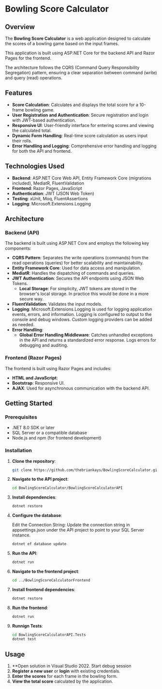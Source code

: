 # Bowling Score Calculator

## Overview

The **Bowling Score Calculator** is a web application designed to calculate the scores of a bowling game based on the input frames. 

This application is built using ASP.NET Core for the backend API and Razor Pages for the frontend. 

The architecture follows the CQRS (Command Query Responsibility Segregation) pattern, ensuring a clear separation between command (write) and query (read) operations.

## Features

- **Score Calculation**: Calculates and displays the total score for a 10-frame bowling game.
- **User Registration and Authentication**: Secure registration and login with JWT-based authentication.
- **Responsive UI**: User-friendly interface for entering scores and viewing the calculated total.
- **Dynamic Form Handling**: Real-time score calculation as users input their rolls.
- **Error Handling and Logging**: Comprehensive error handling and logging for both the API and frontend.

## Technologies Used
- **Backend**: ASP.NET Core Web API, Entity Framework Core (migrations included), MediatR, FluentValidation
- **Frontend**: Razor Pages, JavaScript
- **Authentication**: JWT (JSON Web Token)
- **Testing**: xUnit, Moq, FluentAssertions
- **Logging**: Microsoft.Extensions.Logging

## Architecture

### Backend (API)

The backend is built using ASP.NET Core and employs the following key components:

- **CQRS Pattern**: Separates the write operations (commands) from the read operations (queries) for better scalability and maintainability.
- **Entity Framework Core**: Used for data access and manipulation.
- **MediatR**: Handles the dispatching of commands and queries.
- **JWT Authentication**: Secures the API endpoints using JSON Web Tokens.
    - **Local Storage**: For simplicity, JWT tokens are stored in the browser's local storage. In practice this would be done in a more secure way.
- **FluentValidation**: Validates the input models.
- **Logging**: Microsoft.Extensions.Logging is used for logging application events, errors, and information. Logging is configured to output to the console and debug windows. Custom logging providers can be added as needed.
- **Error Handling**: 
    - **Global Error Handling Middleware**: Catches unhandled exceptions in the API and returns a standardized error response. Logs errors for debugging and auditing.

### Frontend (Razor Pages)

The frontend is built using Razor Pages and includes:

- **HTML and JavaScript**: 
- **Bootstrap**: Responsive UI.
- **AJAX**: Used for asynchronous communication with the backend API.

## Getting Started

### Prerequisites

- .NET 8.0 SDK or later
- SQL Server or a compatible database
- Node.js and npm (for frontend development)

### Installation

1. **Clone the repository**:

    ```bash
    git clone https://github.com/thebriankays/BowlingScoreCalculator.git
    ```

2. **Navigate to the API project**:

    ```bash
    cd BowlingScoreCalculator/BowlingScoreCalculatorAPI
    ```

3. **Install dependencies**:

    ```bash
    dotnet restore
    ```

4. **Configure the database**:

     Edit the Connection String: Update the connection string in appsettings.json under the API project to point to your SQL Server instance.


    ```bash
    dotnet ef database update
    ```

5. **Run the API**:

    ```bash
    dotnet run
    ```

6. **Navigate to the frontend project**:

    ```bash
    cd ../BowlingScoreCalculatorFrontend
    ```

7. **Install frontend dependencies**:

    ```bash
    dotnet restore
    ```

8. **Run the frontend**:

    ```bash
    dotnet run
    ```
9. **Runnign Tests**:  

    ```bash
    cd BowlingScoreCalculatorAPI.Tests
    dotnet test
    ```

## Usage

1. **Open solution in Visual Studio 2022. Start debug session
2. **Register a new user** or **login** with existing credentials.
3. **Enter the scores** for each frame in the bowling form.
4. **View the total score** calculated by the application.
